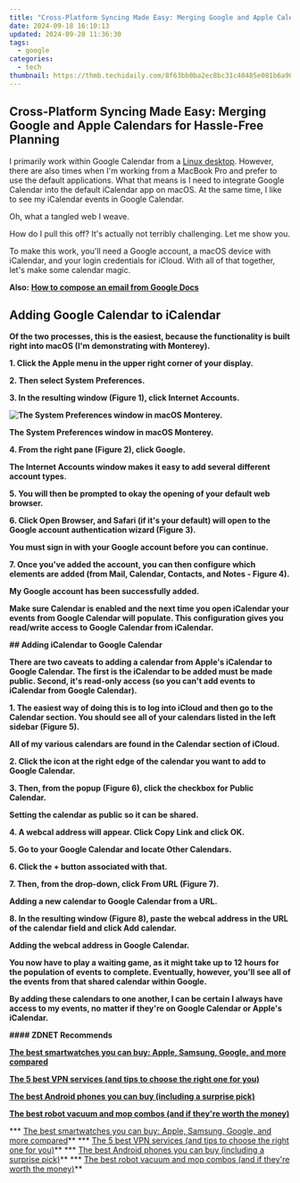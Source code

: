 ```yaml
---
title: "Cross-Platform Syncing Made Easy: Merging Google and Apple Calendars for Hassle-Free Planning"
date: 2024-09-18 16:10:13
updated: 2024-09-20 11:36:30
tags:
  - google
categories:
  - tech
thumbnail: https://thmb.techidaily.com/8f63bb0ba2ec8bc31c40485e081b6a90e2c27c800c8dc1ddbd91690f85f039c9.jpg
---
```


## Cross-Platform Syncing Made Easy: Merging Google and Apple Calendars for Hassle-Free Planning

I primarily work within Google Calendar from a [Linux desktop](https://www.zdnet.com/article/best-linux-desktops-for-beginners/). However, there are also times when I'm working from a MacBook Pro and prefer to use the default applications. What that means is I need to integrate Google Calendar into the default iCalendar app on macOS. At the same time, I like to see my iCalendar events in Google Calendar.

Oh, what a tangled web I weave.

How do I pull this off? It's actually not terribly challenging. Let me show you.

To make this work, you'll need a Google account, a macOS device with iCalendar, and your login credentials for iCloud. With all of that together, let's make some calendar magic.

**Also:** [**How to compose an email from Google Docs**](https://www.zdnet.com/article/how-to-compose-an-email-from-google-docs/)

## **Adding Google Calendar to iCalendar**

**Of the two processes, this is the easiest, because the functionality is built right into macOS (I'm demonstrating with Monterey).** 

**1\. Click the Apple menu in the upper right corner of your display.** 

**2\. Then select System Preferences.** 

**3\. In the resulting window (Figure 1), click Internet Accounts.** 

**![The System Preferences window in macOS Monterey.](https://www.zdnet.com/a/img/resize/82c326f31d5b7e6458886881c055fd1c28143c39/2022/05/19/8d33c551-9af6-4d34-8152-5cd80a5d57cb/calendars1.jpg?auto=webp&width=1280)**

**The System Preferences window in macOS Monterey.**

**4\. From the right pane (Figure 2), click Google.**

**The Internet Accounts window makes it easy to add several different account types.**

**5\. You will then be prompted to okay the opening of your default web browser.** 

**6\. Click Open Browser, and Safari (if it's your default) will open to the Google account authentication wizard (Figure 3).** 

**You must sign in with your Google account before you can continue.**

**7\. Once you've added the account, you can then configure which elements are added (from Mail, Calendar, Contacts, and Notes - Figure 4).**

**My Google account has been successfully added.**

**Make sure Calendar is enabled and the next time you open iCalendar your events from Google Calendar will populate. This configuration gives you read/write access to Google Calendar from iCalendar.**

**## Adding iCalendar to Google Calendar**

**There are two caveats to adding a calendar from Apple's iCalendar to Google Calendar. The first is the iCalendar to be added must be made public. Second, it's read-only access (so you can't add events to iCalendar from Google Calendar).**

**1. The easiest way of doing this is to log into iCloud and then go to the Calendar section. You should see all of your calendars listed in the left sidebar (Figure 5).**

**All of my various calendars are found in the Calendar section of iCloud.**

**2\. Click the icon at the right edge of the calendar you want to add to Google Calendar.**

**3\. Then, from the popup (Figure 6), click the checkbox for Public Calendar.**

**Setting the calendar as public so it can be shared.** 

**4\. A webcal address will appear. Click Copy Link and click OK.** 

**5\. Go to your Google Calendar and locate Other Calendars.** 

**6\. Click the + button associated with that.**

**7\. Then, from the drop-down, click From URL (Figure 7).**

**Adding a new calendar to Google Calendar from a URL.**

**8\. In the resulting window (Figure 8), paste the webcal address in the URL of the calendar field and click Add calendar.**

**Adding the webcal address in Google Calendar.**

**You now have to play a waiting game, as it might take up to 12 hours for the population of events to complete. Eventually, however, you'll see all of the events from that shared calendar within Google.** 

**By adding these calendars to one another, I can be certain I always have access to my events, no matter if they're on Google Calendar or Apple's iCalendar.** 

**#### ZDNET Recommends**

**[The best smartwatches you can buy: Apple, Samsung, Google, and more compared](https://www.zdnet.com/article/best-smartwatch/ "The best smartwatches you can buy: Apple, Samsung, Google, and more compared")**

**[The 5 best VPN services (and tips to choose the right one for you)](https://www.zdnet.com/article/best-vpn/ "The 5 best VPN services (and tips to choose the right one for you)")**

**[The best Android phones you can buy (including a surprise pick)](https://www.zdnet.com/article/best-android-phone/ "The best Android phones you can buy (including a surprise pick)")**

**[The best robot vacuum and mop combos (and if they're worth the money)](https://www.zdnet.com/article/best-robot-vacuum-mop/ "The best robot vacuum and mop combos (and if they're worth the money)")**

*** [The best smartwatches you can buy: Apple, Samsung, Google, and more compared](https://www.zdnet.com/article/best-smartwatch/ "The best smartwatches you can buy: Apple, Samsung, Google, and more compared")**
*** [The 5 best VPN services (and tips to choose the right one for you)](https://www.zdnet.com/article/best-vpn/ "The 5 best VPN services (and tips to choose the right one for you)")**
*** [The best Android phones you can buy (including a surprise pick)](https://www.zdnet.com/article/best-android-phone/ "The best Android phones you can buy (including a surprise pick)")**
*** [The best robot vacuum and mop combos (and if they're worth the money)](https://www.zdnet.com/article/best-robot-vacuum-mop/ "The best robot vacuum and mop combos (and if they're worth the money)")**

<ins class="adsbygoogle"
     style="display:block"
     data-ad-format="autorelaxed"
     data-ad-client="ca-pub-7571918770474297"
     data-ad-slot="1223367746"></ins>



<ins class="adsbygoogle"
     style="display:block"
     data-ad-client="ca-pub-7571918770474297"
     data-ad-slot="8358498916"
     data-ad-format="auto"
     data-full-width-responsive="true"></ins>
